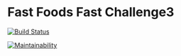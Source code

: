 # Fast Foods Fast Challenge3
[![Build Status](https://travis-ci.org/MuhweziDeo/Fast-foods-Fast-challenge3.svg?branch=develop)](https://travis-ci.org/MuhweziDeo/Fast-foods-Fast-challenge3)

[![Maintainability](https://api.codeclimate.com/v1/badges/b5c09d42343e10ee8bc8/maintainability)](https://codeclimate.com/github/MuhweziDeo/Fast-foods-Fast-challenge3/maintainability)